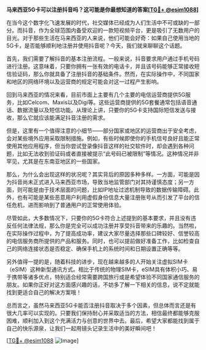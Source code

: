 **马来西亚5G卡可以注册抖音吗？这可能是你最想知道的答案[[TG💪+ @esim1088](https://t.me/s/esim1088)]**

在当今这个数字化飞速发展的时代，社交媒体已经成为人们生活中不可或缺的一部分。而抖音，作为全球范围内备受欢迎的一款短视频平台，更是吸引了无数用户的目光。对于那些生活在马来西亚的人来说，他们可能会好奇：如果自己使用当地的5G卡，是否能够顺利地注册并使用抖音呢？今天，我们就来聊聊这个话题。

首先，我们需要了解抖音的基本注册流程。一般来说，抖音要求用户通过手机号码进行注册。这意味着，只要你拥有一张有效的电话卡，并且该号码能够正常接收短信验证码，那么你就具备了注册抖音的基础条件。然而，在实际操作中，不同国家和地区的网络环境以及运营商的规定可能会对这一过程产生影响。

回到马来西亚的情况来看，目前市面上主要有几个主要的电信运营商提供5G服务，比如Celcom、Maxis以及Digi等。这些运营商提供的5G套餐通常包括语音通话、数据流量以及短信功能。从理论上讲，只要你的5G卡支持国际短信发送与接收，那么它就应该能满足抖音注册的需求。

但是，这里有一个值得注意的小细节——部分国家或地区的运营商出于安全考虑，会对某些境外应用采取限制措施。例如，有些时候即使你的手机信号良好且能正常使用其他应用程序，但当你尝试登录像抖音这样的社交软件时，却会遇到各种问题，比如无法收到验证码或者直接被提示“此号码已被限制”等情况。这种情况并非罕见，尤其是在东南亚地区的一些国家。

那么，为什么会出现这样的状况呢？其实背后的原因多种多样。一方面，可能是因为抖音尚未正式进入马来西亚市场，导致当地监管部门对其持谨慎态度；另一方面，则可能是由于技术层面的问题，比如IP地址过滤机制导致的数据传输障碍。此外，也有可能是某些恶意用户利用虚假身份信息大量注册账号从而引发了平台的信任危机，进而影响到了普通用户的正常使用体验。

尽管如此，大多数情况下，只要你的5G卡符合上述提到的基本要求，并且没有违反任何法律法规，那么你是完全可以成功注册并享受抖音带来的乐趣的。当然啦，在实际操作过程中，为了提高成功率，建议大家尽量选择那些口碑较好、信誉较高的电信服务商所提供的产品和服务。同时，也可以提前做好准备工作，比如检查自己的网络连接状态是否稳定、确保手机上的系统时间和日期设置正确等等。

另外值得一提的是，随着科技的进步，现在越来越多的人开始关注虚拟SIM卡（eSIM）这种新型通讯方式。相比于传统的物理SIM卡，eSIM具有体积小巧、易于携带等诸多优点，特别适合经常需要跨国旅行或是希望体验不同国家通信服务的朋友。如果你正好对这方面感兴趣的话，不妨多了解一下相关的信息，说不定就能找到更适合自己的解决方案哦！

总而言之，虽然马来西亚5G卡能否注册抖音取决于多个因素，但总体而言还是有很大几率可以实现的。只要我们保持耐心并采取适当的方法，相信最终都能够克服困难，顺利加入到这个充满活力与创意的世界中去。最后，希望大家都能找到属于自己的快乐源泉，让我们一起用镜头记录生活中的美好瞬间吧！

[[TG💪+ @esim1088](https://t.me/s/esim1088) ![Image](https://i.postimg.cc/4NQfJmqS/Snipaste-2025-05-13-00-14-12.png)]